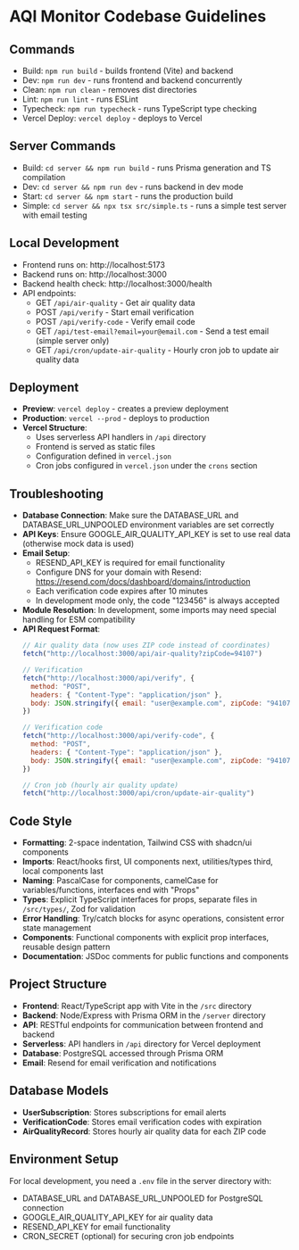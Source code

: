 # AQI Monitor Codebase Guidelines

## Commands
- Build: `npm run build` - builds frontend (Vite) and backend
- Dev: `npm run dev` - runs frontend and backend concurrently
- Clean: `npm run clean` - removes dist directories
- Lint: `npm run lint` - runs ESLint
- Typecheck: `npm run typecheck` - runs TypeScript type checking
- Vercel Deploy: `vercel deploy` - deploys to Vercel

## Server Commands
- Build: `cd server && npm run build` - runs Prisma generation and TS compilation
- Dev: `cd server && npm run dev` - runs backend in dev mode
- Start: `cd server && npm start` - runs the production build
- Simple: `cd server && npx tsx src/simple.ts` - runs a simple test server with email testing

## Local Development
- Frontend runs on: http://localhost:5173
- Backend runs on: http://localhost:3000
- Backend health check: http://localhost:3000/health
- API endpoints: 
  - GET `/api/air-quality` - Get air quality data
  - POST `/api/verify` - Start email verification
  - POST `/api/verify-code` - Verify email code
  - GET `/api/test-email?email=your@email.com` - Send a test email (simple server only)
  - GET `/api/cron/update-air-quality` - Hourly cron job to update air quality data

## Deployment
- **Preview**: `vercel deploy` - creates a preview deployment
- **Production**: `vercel --prod` - deploys to production
- **Vercel Structure**:
  - Uses serverless API handlers in `/api` directory
  - Frontend is served as static files
  - Configuration defined in `vercel.json`
  - Cron jobs configured in `vercel.json` under the `crons` section

## Troubleshooting
- **Database Connection**: Make sure the DATABASE_URL and DATABASE_URL_UNPOOLED environment variables are set correctly
- **API Keys**: Ensure GOOGLE_AIR_QUALITY_API_KEY is set to use real data (otherwise mock data is used)
- **Email Setup**: 
  - RESEND_API_KEY is required for email functionality
  - Configure DNS for your domain with Resend: https://resend.com/docs/dashboard/domains/introduction
  - Each verification code expires after 10 minutes
  - In development mode only, the code "123456" is always accepted
- **Module Resolution**: In development, some imports may need special handling for ESM compatibility
- **API Request Format**:
  ```js
  // Air quality data (now uses ZIP code instead of coordinates)
  fetch("http://localhost:3000/api/air-quality?zipCode=94107")
  
  // Verification
  fetch("http://localhost:3000/api/verify", {
    method: "POST",
    headers: { "Content-Type": "application/json" },
    body: JSON.stringify({ email: "user@example.com", zipCode: "94107" })
  })
  
  // Verification code
  fetch("http://localhost:3000/api/verify-code", {
    method: "POST",
    headers: { "Content-Type": "application/json" },
    body: JSON.stringify({ email: "user@example.com", zipCode: "94107", code: "123456" })
  })
  
  // Cron job (hourly air quality update)
  fetch("http://localhost:3000/api/cron/update-air-quality")
  ```

## Code Style
- **Formatting**: 2-space indentation, Tailwind CSS with shadcn/ui components
- **Imports**: React/hooks first, UI components next, utilities/types third, local components last
- **Naming**: PascalCase for components, camelCase for variables/functions, interfaces end with "Props"
- **Types**: Explicit TypeScript interfaces for props, separate files in `/src/types/`, Zod for validation
- **Error Handling**: Try/catch blocks for async operations, consistent error state management
- **Components**: Functional components with explicit prop interfaces, reusable design pattern
- **Documentation**: JSDoc comments for public functions and components

## Project Structure
- **Frontend**: React/TypeScript app with Vite in the `/src` directory
- **Backend**: Node/Express with Prisma ORM in the `/server` directory
- **API**: RESTful endpoints for communication between frontend and backend
- **Serverless**: API handlers in `/api` directory for Vercel deployment
- **Database**: PostgreSQL accessed through Prisma ORM
- **Email**: Resend for email verification and notifications

## Database Models
- **UserSubscription**: Stores subscriptions for email alerts
- **VerificationCode**: Stores email verification codes with expiration
- **AirQualityRecord**: Stores hourly air quality data for each ZIP code

## Environment Setup
For local development, you need a `.env` file in the server directory with:
- DATABASE_URL and DATABASE_URL_UNPOOLED for PostgreSQL connection
- GOOGLE_AIR_QUALITY_API_KEY for air quality data
- RESEND_API_KEY for email functionality
- CRON_SECRET (optional) for securing cron job endpoints